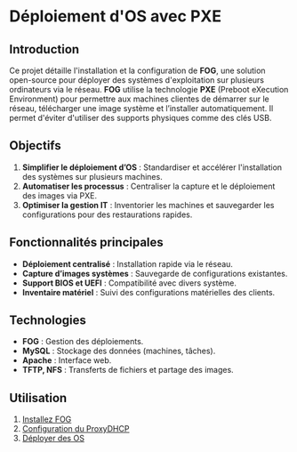 # Déploiement d'OS avec PXE

## **Introduction**

Ce projet détaille l'installation et la configuration de **FOG**, une solution open-source pour déployer des systèmes d'exploitation sur plusieurs ordinateurs via le réseau. **FOG** utilise la technologie **PXE** (Preboot eXecution Environment) pour permettre aux machines clientes de démarrer sur le réseau, télécharger une image système et l’installer automatiquement. Il permet d'éviter d'utiliser des supports physiques comme des clés USB.



## **Objectifs**
1. **Simplifier le déploiement d’OS** : Standardiser et accélérer l'installation des systèmes sur plusieurs machines.
2. **Automatiser les processus** : Centraliser la capture et le déploiement des images via PXE.
3. **Optimiser la gestion IT** : Inventorier les machines et sauvegarder les configurations pour des restaurations rapides.



## **Fonctionnalités principales**
- **Déploiement centralisé** : Installation rapide via le réseau.
- **Capture d’images systèmes** : Sauvegarde de configurations existantes.
- **Support BIOS et UEFI** : Compatibilité avec divers système.
- **Inventaire matériel** : Suivi des configurations matérielles des clients.



## **Technologies**
- **FOG** : Gestion des déploiements.
- **MySQL** : Stockage des données (machines, tâches).
- **Apache** : Interface web.
- **TFTP, NFS** : Transferts de fichiers et partage des images.



## **Utilisation**
1. [Installez FOG](https://github.com/YBFLB14/FOG_Server/tree/08c191c96133f36669a69ae2309faa0c13fa1b26/1_Installation_FOG)
2. [Configuration du ProxyDHCP](https://github.com/YBFLB14/FOG_Server/tree/08c191c96133f36669a69ae2309faa0c13fa1b26/2_ProxyDHCP_Setup)
3. [Déployer des OS](https://github.com/YBFLB14/FOG_Server/tree/08c191c96133f36669a69ae2309faa0c13fa1b26/3_OS_deployement)
